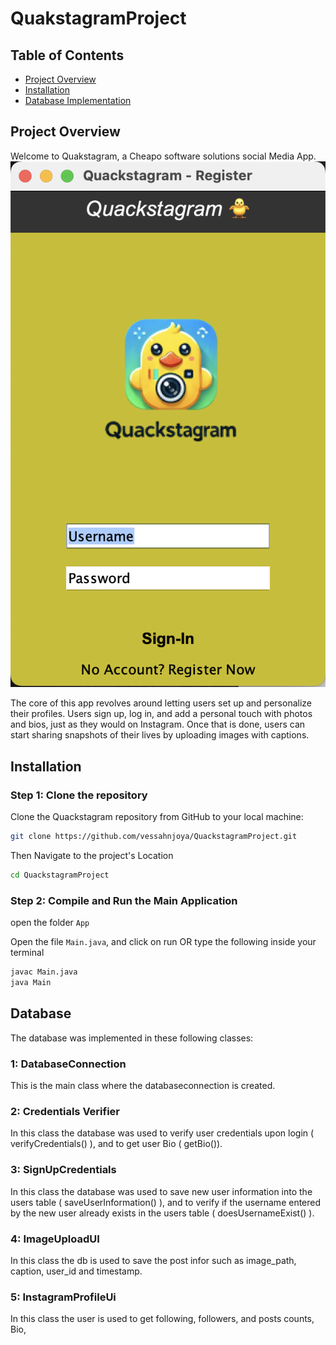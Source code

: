 # QuakstagramProject

## Table of Contents

- [Project Overview](#project-overview)
- [Installation](#installation)
- [Database Implementation](#Database)

## Project Overview

Welcome to Quakstagram, a Cheapo software solutions social Media App.
![alt text](ReadMeImages/LoginUI.png)

The core of this app revolves around letting users set up and personalize their profiles.
Users sign up, log in, and add a personal touch with photos and bios, just as they
would on Instagram. Once that is done, users can start sharing snapshots of their lives
by uploading images with captions.

## Installation

### Step 1: Clone the repository

Clone the Quackstagram repository from GitHub to your local machine:

```bash
git clone https://github.com/vessahnjoya/QuackstagramProject.git
```

Then Navigate to the project's Location

```bash
cd QuackstagramProject
```

### Step 2: Compile and Run the Main Application

open the folder `App`

Open the file `Main.java`, and click on run OR type the following inside your terminal

```bash
javac Main.java
java Main
```

## Database

The database was implemented in these following classes:

### 1: DatabaseConnection
This is the main class where the databaseconnection is created.

### 2: Credentials Verifier
In this class the database was used to verify user credentials upon login ( verifyCredentials() ), and to get user Bio ( getBio()).

### 3: SignUpCredentials
In this class the database was used to save new user information into the users table ( saveUserInformation() ), and to verify if the username entered by the new user already exists in the users table ( doesUsernameExist() ).

### 4: ImageUploadUI
In this class the db is used to save the post infor such as image_path, caption, user_id and timestamp.

### 5: InstagramProfileUi
In this class the user is used to get following, followers, and posts counts, Bio, 

